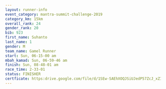 ```yaml
---
layout: runner-info 
event_category: mantra-summit-challenge-2019 
category_km: 15km 
overall_rank: 24
gender_rank: 20
bib: 923
first_name: Suhanto
last_name: 1
gender: M
team_name: Gamel Runner
start: Sun, 06-15-00 am
mbah_kamad: Sun, 06-59-46 am
finish: Sun, 08-48-01 am
race_time: 2-33-01
status: FINISHER
certficate: https:drive.google.com/file/d/1SEw-SAEhXOQJSiUJedP57ZcJ_xZIxQqb/view?usp=sharing
---
```

